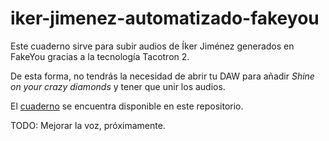 # iker-jimenez-automatizado-fakeyou
Este cuaderno sirve para subir audios de Íker Jiménez generados en FakeYou gracias a la tecnología Tacotron 2.

De esta forma, no tendrás la necesidad de abrir tu DAW para añadir _Shine on your crazy diamonds_ y tener que unir los audios.

El [cuaderno](https://github.com/RedSparkie/iker-jimenez-automatizado-fakeyou/blob/84e5a7b69f227f899fce83bdec3e72cbb7bafbd8/Iker_Jim%C3%A9nez_2_0_Versi%C3%B3n_final.ipynb) se encuentra disponible en este repositorio.


TODO: Mejorar la voz, próximamente.
